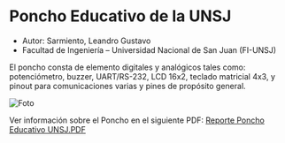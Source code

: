 # Poncho Educativo de la UNSJ #
* Autor: Sarmiento, Leandro Gustavo
* Facultad de Ingeniería – Universidad Nacional de San Juan (FI-UNSJ)

El poncho consta de elemento digitales y analógicos tales
como: potenciómetro, buzzer, UART/RS-232, LCD 16x2, teclado matricial 4x3, y pinout para
comunicaciones varias y pines de propósito general.

![Foto](https://raw.githubusercontent.com/ciaa/Ponchos/master/Educativo_UNSJ/doc/foto_a.jpg  "Poncho Educativo UNSJ")

Ver información sobre el Poncho en el siguiente PDF:
[Reporte Poncho Educativo UNSJ.PDF](https://github.com/ciaa/Ponchos/raw/master/Educativo_UNSJ/doc/Informe%20Poncho%20Final%20CIAA02.pdf)
